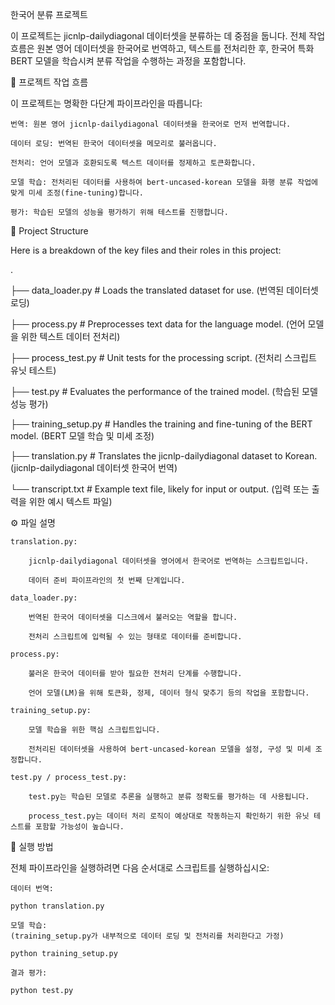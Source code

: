 한국어 분류 프로젝트

이 프로젝트는 jicnlp-dailydiagonal 데이터셋을 분류하는 데 중점을 둡니다. 전체 작업 흐름은 원본 영어 데이터셋을 한국어로 번역하고, 텍스트를 전처리한 후, 한국어 특화 BERT 모델을 학습시켜 분류 작업을 수행하는 과정을 포함합니다.

🚀 프로젝트 작업 흐름

이 프로젝트는 명확한 다단계 파이프라인을 따릅니다:

    번역: 원본 영어 jicnlp-dailydiagonal 데이터셋을 한국어로 먼저 번역합니다.

    데이터 로딩: 번역된 한국어 데이터셋을 메모리로 불러옵니다.

    전처리: 언어 모델과 호환되도록 텍스트 데이터를 정제하고 토큰화합니다.

    모델 학습: 전처리된 데이터를 사용하여 bert-uncased-korean 모델을 화행 분류 작업에 맞게 미세 조정(fine-tuning)합니다.

    평가: 학습된 모델의 성능을 평가하기 위해 테스트를 진행합니다.

📂 Project Structure

Here is a breakdown of the key files and their roles in this project:

.

├── data_loader.py      # Loads the translated dataset for use. (번역된 데이터셋 로딩)

├── process.py          # Preprocesses text data for the language model. (언어 모델을 위한 텍스트 데이터 전처리)

├── process_test.py     # Unit tests for the processing script. (전처리 스크립트 유닛 테스트)

├── test.py             # Evaluates the performance of the trained model. (학습된 모델 성능 평가)

├── training_setup.py   # Handles the training and fine-tuning of the BERT model. (BERT 모델 학습 및 미세 조정)

├── translation.py      # Translates the jicnlp-dailydiagonal dataset to Korean. (jicnlp-dailydiagonal 데이터셋 한국어 번역)

└── transcript.txt      # Example text file, likely for input or output. (입력 또는 출력을 위한 예시 텍스트 파일)


⚙️ 파일 설명

    translation.py:

        jicnlp-dailydiagonal 데이터셋을 영어에서 한국어로 번역하는 스크립트입니다.

        데이터 준비 파이프라인의 첫 번째 단계입니다.

    data_loader.py:

        번역된 한국어 데이터셋을 디스크에서 불러오는 역할을 합니다.

        전처리 스크립트에 입력될 수 있는 형태로 데이터를 준비합니다.

    process.py:

        불러온 한국어 데이터를 받아 필요한 전처리 단계를 수행합니다.

        언어 모델(LM)을 위해 토큰화, 정제, 데이터 형식 맞추기 등의 작업을 포함합니다.

    training_setup.py:

        모델 학습을 위한 핵심 스크립트입니다.

        전처리된 데이터셋을 사용하여 bert-uncased-korean 모델을 설정, 구성 및 미세 조정합니다.

    test.py / process_test.py:

        test.py는 학습된 모델로 추론을 실행하고 분류 정확도를 평가하는 데 사용됩니다.

        process_test.py는 데이터 처리 로직이 예상대로 작동하는지 확인하기 위한 유닛 테스트를 포함할 가능성이 높습니다.


🏁 실행 방법

전체 파이프라인을 실행하려면 다음 순서대로 스크립트를 실행하십시오:

    데이터 번역:

    python translation.py

    모델 학습:
    (training_setup.py가 내부적으로 데이터 로딩 및 전처리를 처리한다고 가정)

    python training_setup.py

    결과 평가:

    python test.py

